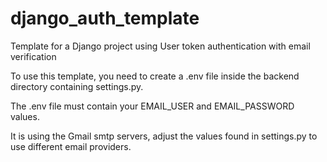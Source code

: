 # django_auth_template
Template for a Django project using User token authentication with email verification

To use this template, you need to create a .env file inside the backend directory containing settings.py.

The .env file must contain your EMAIL_USER and EMAIL_PASSWORD values.

It is using the Gmail smtp servers, adjust the values found in settings.py to use different email providers.
